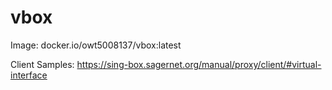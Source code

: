 # vbox

Image: docker.io/owt5008137/vbox:latest

Client Samples: https://sing-box.sagernet.org/manual/proxy/client/#virtual-interface

